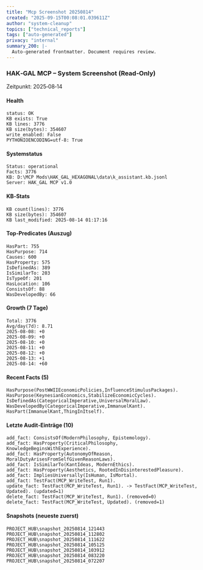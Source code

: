 ```yaml
---
title: "Mcp Screenshot 20250814"
created: "2025-09-15T00:08:01.039611Z"
author: "system-cleanup"
topics: ["technical_reports"]
tags: ["auto-generated"]
privacy: "internal"
summary_200: |-
  Auto-generated frontmatter. Document requires review.
---
```


### HAK‑GAL MCP – System Screenshot (Read‑Only)

Zeitpunkt: 2025‑08‑14

#### Health
```
status: OK
KB exists: True
KB lines: 3776
KB size(bytes): 354607
write_enabled: False
PYTHONIOENCODING=utf-8: True
```

#### Systemstatus
```
Status: operational
Facts: 3776
KB: D:\MCP Mods\HAK_GAL_HEXAGONAL\data\k_assistant.kb.jsonl
Server: HAK_GAL MCP v1.0
```

#### KB‑Stats
```
KB count(lines): 3776
KB size(bytes): 354607
KB last_modified: 2025-08-14 01:17:16
```

#### Top‑Predicates (Auszug)
```
HasPart: 755
HasPurpose: 714
Causes: 600
HasProperty: 575
IsDefinedAs: 389
IsSimilarTo: 203
IsTypeOf: 201
HasLocation: 106
ConsistsOf: 88
WasDevelopedBy: 66
```

#### Growth (7 Tage)
```
Total: 3776
Avg/day(7d): 8.71
2025-08-08: +0
2025-08-09: +0
2025-08-10: +0
2025-08-11: +0
2025-08-12: +0
2025-08-13: +1
2025-08-14: +60
```

#### Recent Facts (5)
```
HasPurpose(PostWWIIEconomicPolicies,InfluenceStimulusPackages).
HasPurpose(KeynesianEconomics,StabilizeEconomicCycles).
IsDefinedAs(CategoricalImperative,UniversalMoralLaw).
WasDevelopedBy(CategoricalImperative,ImmanuelKant).
HasPart(ImmanuelKant,ThingInItself).
```

#### Letzte Audit‑Einträge (10)
```
add_fact: ConsistsOf(ModernPhilosophy, Epistemology).
add_fact: HasProperty(CriticalPhilosophy, KnowledgeBeginsWithExperience).
add_fact: HasProperty(AutonomyOfReason, MoralDutyArisesFromSelfGivenReasonLaws).
add_fact: IsSimilarTo(KantIdeas, ModernEthics).
add_fact: HasProperty(Aesthetics, RootedInDisinterestedPleasure).
add_fact: ImpliesUniversally(IsHuman, IsMortal).
add_fact: TestFact(MCP_WriteTest, Run1).
update_fact: TestFact(MCP_WriteTest, Run1). -> TestFact(MCP_WriteTest, Updated). (updated=1)
delete_fact: TestFact(MCP_WriteTest, Run1). (removed=0)
delete_fact: TestFact(MCP_WriteTest, Updated). (removed=1)
```

#### Snapshots (neueste zuerst)
```
PROJECT_HUB\snapshot_20250814_121443
PROJECT_HUB\snapshot_20250814_112802
PROJECT_HUB\snapshot_20250814_111622
PROJECT_HUB\snapshot_20250814_105125
PROJECT_HUB\snapshot_20250814_103912
PROJECT_HUB\snapshot_20250814_083220
PROJECT_HUB\snapshot_20250814_072207
```


